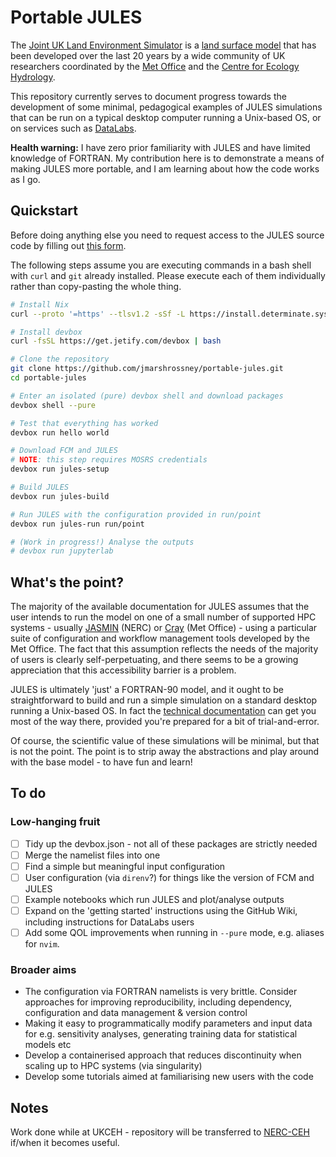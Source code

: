 # Portable JULES

The [Joint UK Land Environment Simulator](https://jules.jchmr.org/) is a [land surface model](https://en.wikipedia.org/wiki/Land_surface_models_(climate)) that has been developed over the last 20 years by a wide community of UK researchers coordinated by the [Met Office](https://www.metoffice.gov.uk/) and the [Centre for Ecology Hydrology](https://www.ceh.ac.uk/).

This repository currently serves to document progress towards the development of some minimal, pedagogical examples of JULES simulations that can be run on a typical desktop computer running a Unix-based OS, or on services such as [DataLabs](https://datalab.datalabs.ceh.ac.uk/).

**Health warning:** I have zero prior familiarity with JULES and have limited knowledge of FORTRAN. My contribution here is to demonstrate a means of making JULES more portable, and I am learning about how the code works as I go.


## Quickstart

Before doing anything else you need to request access to the JULES source code by filling out [this form](https://jules-lsm.github.io/access_req/JULES_access.html). 

The following steps assume you are executing commands in a bash shell with `curl` and `git` already installed. Please execute each of them individually rather than copy-pasting the whole thing.


```bash
# Install Nix
curl --proto '=https' --tlsv1.2 -sSf -L https://install.determinate.systems/nix | sh -s -- install

# Install devbox
curl -fsSL https://get.jetify.com/devbox | bash

# Clone the repository
git clone https://github.com/jmarshrossney/portable-jules.git
cd portable-jules

# Enter an isolated (pure) devbox shell and download packages
devbox shell --pure

# Test that everything has worked
devbox run hello world

# Download FCM and JULES
# NOTE: this step requires MOSRS credentials
devbox run jules-setup

# Build JULES
devbox run jules-build

# Run JULES with the configuration provided in run/point
devbox run jules-run run/point

# (Work in progress!) Analyse the outputs
# devbox run jupyterlab  
```


## What's the point?

The majority of the available documentation for JULES assumes that the user intends to run the model on one of a small number of supported HPC systems - usually [JASMIN](https://jasmin.ac.uk/) (NERC) or [Cray](https://www.metoffice.gov.uk/about-us/who-we-are/innovation/supercomputer) (Met Office) - using a particular suite of configuration and workflow management tools developed by the Met Office.
The fact that this assumption reflects the needs of the majority of users is clearly self-perpetuating, and there seems to be a growing appreciation that this accessibility barrier is a problem.

JULES is ultimately 'just' a FORTRAN-90 model, and it ought to be straightforward to build and run a simple simulation on a standard desktop running a Unix-based OS.
In fact the [technical documentation](https://jules-lsm.github.io/latest/index.html) can get you most of the way there, provided you're prepared for a bit of trial-and-error.

Of course, the scientific value of these simulations will be minimal, but that is not the point.
The point is to strip away the abstractions and play around with the base model - to have fun and learn!


## To do

### Low-hanging fruit

- [ ] Tidy up the devbox.json - not all of these packages are strictly needed
- [ ] Merge the namelist files into one
- [ ] Find a simple but meaningful input configuration
- [ ] User configuration (via `direnv`?) for things like the version of FCM and JULES
- [ ] Example notebooks which run JULES and plot/analyse outputs
- [ ] Expand on the 'getting started' instructions using the GitHub Wiki, including instructions for DataLabs users
- [ ] Add some QOL improvements when running in `--pure` mode, e.g. aliases for `nvim`.

### Broader aims

- The configuration via FORTRAN namelists is very brittle. Consider approaches for improving reproducibility, including dependency, configuration and data management & version control
- Making it easy to programmatically modify parameters and input data for e.g. sensitivity analyses, generating training data for statistical models etc
- Develop a containerised approach that reduces discontinuity when scaling up to HPC systems (via singularity)
- Develop some tutorials aimed at familiarising new users with the code


## Notes

Work done while at UKCEH - repository will be transferred to [NERC-CEH](https://github.com/NERC-CEH) if/when it becomes useful.
